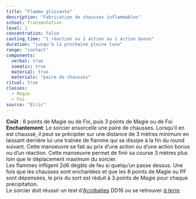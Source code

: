 ```yaml
---
title: "Flamme glissante"
description: "Fabrication de chausses inflammables"
school: Transmutation
level: 1
concentration: false
casting_time: "1 réaction ou 1 action ou 1 action bonus"
duration: "jusqu’à la prochaine pleine lune"
range: "contact"
components:
  verbal: true
  somatic: true
  material: true
  materials: "paire de chausses"
ritual: true
classes:
  - Magie
  - Foi
source: "Elric"
---
```

**Coût** : 8 points de Magie ou de Foi, puis 3 points de Magie ou de Foi
**Enchantement**: Le sorcier ensorcelle une paire de chausses. Lorsqu’il en est chaussé, il peut se précipiter sur une distance de 3 mètres minimum en laissant derrière lui une traînée de flamme qui se dissipe à la fin du round suivant. Cette manoeuvre se fait au prix d’une action ou d’une action bonus ou d’un réaction. Cette manoeuvre permet de finir sa course 3 mètres plus loin que le déplacement maximum du sorcier.  
Les flammes infligent 2d6 dégâts de feu si quelqu’un passe dessus. Une fois que les chausses sont enchantées et que les 8 points de Magie ou PF sont dépensées, le prix du sort est réduit à 3 points de Magie pour chaque précipitation.  
Le sorcier doit réussir un test d'[Acrobaties](/utiliser-les-caractéristiques/#acrobaties) DD16 ou se retrouver [_à terre_](/gerer-la-sante-du-personnage/#a-terre).  
